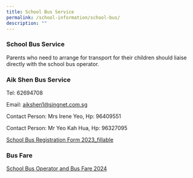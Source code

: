 ```yaml
---
title: School Bus Service
permalink: /school-information/school-bus/
description: ""
---
```



### School Bus Service


Parents who need to arrange for transport for their children should liaise directly with the school bus operator.

### Aik Shen Bus Service

Tel: 62694708

Email: [aikshen1@singnet.com.sg](mailto:aikshen1@singnet.com.sg)

Contact Person: Mrs Irene Yeo, Hp: 96409551

Contact Person: Mr Yeo Kah Hua, Hp: 96327095

[School Bus Registration Form 2023_fillable](/files/School%20Bus/school%20bus%20registration%20form%202023_fillable.pdf)



### Bus Fare

[School Bus Operator and  Bus Fare 2024](/files/School%20Bus/school%20bus%20operator%20awarded%20and%20bus%20fare%202024-2025.pdf)